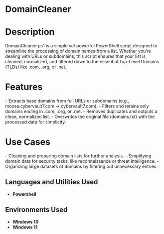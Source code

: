 # DomainCleaner


<h1>Description</h1>
DomainCleaner.ps1 is a simple yet powerful PowerShell script designed to streamline the processing of domain names from a list. Whether you're dealing with URLs or subdomains, this script ensures that your list is cleaned, normalized, and filtered down to the essential Top-Level Domains (TLDs) like .com, .org, or .net.
<br />

<h1>Features</h1>
- Extracts base domains from full URLs or subdomains (e.g., moose.cybervault7.com → cybervault7.com).
- Filters and retains only domains ending in .com, .org, or .net.
- Removes duplicates and outputs a clean, normalized list.
- Overwrites the original file (domains.txt) with the processed data for simplicity.
<br />

<h1>Use Cases</h1>
- Cleaning and preparing domain lists for further analysis.
- Simplifying domain data for security tasks, like reconnaissance or threat intelligence.
- Organizing large datasets of domains by filtering out unnecessary entries.
<br />


<h2>Languages and Utilities Used</h2>

- <b>Powershell</b>

<h2>Environments Used </h2>

- <b>Windows 10</b>
- <b>Windows 11</b>
<br />
